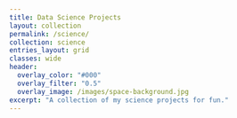 ```yaml
---
title: Data Science Projects
layout: collection
permalink: /science/
collection: science
entries_layout: grid
classes: wide
header:
  overlay_color: "#000"
  overlay_filter: "0.5"
  overlay_image: /images/space-background.jpg
excerpt: "A collection of my science projects for fun."
---
```



